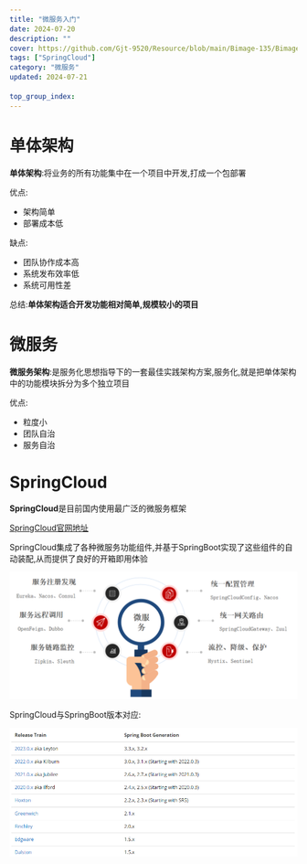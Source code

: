 ```yaml
---
title: "微服务入门"
date: 2024-07-20
description: ""
cover: https://github.com/Gjt-9520/Resource/blob/main/Bimage-135/Bimage68.jpg?raw=true
tags: ["SpringCloud"]
category: "微服务"
updated: 2024-07-21
  
top_group_index: 
---
```


# 单体架构

**单体架构**:将业务的所有功能集中在一个项目中开发,打成一个包部署

优点:
- 架构简单
- 部署成本低

缺点:
- 团队协作成本高
- 系统发布效率低
- 系统可用性差

总结:**单体架构适合开发功能相对简单,规模较小的项目**

# 微服务

**微服务架构**:是服务化思想指导下的一套最佳实践架构方案,服务化,就是把单体架构中的功能模块拆分为多个独立项目

优点:
- 粒度小
- 团队自治
- 服务自治

# SpringCloud

**SpringCloud**是目前国内使用最广泛的微服务框架

[SpringCloud官网地址](https://spring.io/projects/spring-cloud)

SpringCloud集成了各种微服务功能组件,并基于SpringBoot实现了这些组件的自动装配,从而提供了良好的开箱即用体验

![SpringCloud](../images/SpringCloud.png)

SpringCloud与SpringBoot版本对应:

![SpringCloud与SpringBoot版本对应](../images/SpringCloud与SpringBoot版本对应.png)